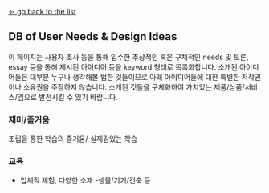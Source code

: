 [← go back to the list](https://github.com/Choieunjung/HCI-project-Real-dict/blob/master/README1.md)

## DB of User Needs & Design Ideas

이 페이지는 사용자 조사 등을 통해 입수한 추상적인 혹은 구체적인 needs 및 토론, essay 등을 통해 제시된 아이디어 등을 keyword 형태로 목록화합니다. 소개된 아이디어들은 대부분 누구나 생각해볼 법한 것들이므로 아래 아이디어들에 대한 특별한 저작권이나 소유권을 주장하지 않습니다. 소개된 것들을 구체화하여 가치있는 제품/상품/서비스/앱으로 발전시킬 수 있기 바랍니다.


### 재미/즐거움

조립을 통한 학습의 즐거움/ 실제감있는 학습


### 교육
- 입체적 체험, 다양한 소재
-생물/기기/건축 등




